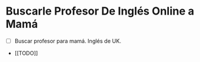 # Buscarle Profesor De Inglés Online a Mamá
- [ ] Buscar profesor para mamá. Inglés de UK.
- [[TODO]]
